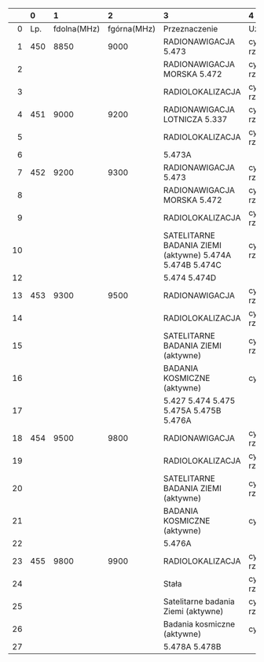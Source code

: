 |     | 0   | 1           | 2           | 3                                                        | 4               |
| --: | :-- | :---------- | :---------- | :------------------------------------------------------- | :-------------- |
|   0 | Lp. | fdolna(MHz) | fgórna(MHz) | Przeznaczenie                                            | Użytkowanie     |
|   1 | 450 | 8850        | 9000        | RADIONAWIGACJA 5.473                                     | cywilno-rządowe |
|   2 |     |             |             | RADIONAWIGACJA MORSKA 5.472                              | cywilno-rządowe |
|   3 |     |             |             | RADIOLOKALIZACJA                                         | cywilno-rządowe |
|   4 | 451 | 9000        | 9200        | RADIONAWIGACJA LOTNICZA 5.337                            | cywilno-rządowe |
|   5 |     |             |             | RADIOLOKALIZACJA                                         | cywilno-rządowe |
|   6 |     |             |             | 5.473A                                                   |                 |
|   7 | 452 | 9200        | 9300        | RADIONAWIGACJA 5.473                                     | cywilno-rządowe |
|   8 |     |             |             | RADIONAWIGACJA MORSKA 5.472                              | cywilno-rządowe |
|   9 |     |             |             | RADIOLOKALIZACJA                                         | cywilno-rządowe |
|  10 |     |             |             | SATELITARNE BADANIA ZIEMI (aktywne) 5.474A 5.474B 5.474C | cywilno-rządowe |
|  12 |     |             |             | 5.474 5.474D                                             |                 |
|  13 | 453 | 9300        | 9500        | RADIONAWIGACJA                                           | cywilno-rządowe |
|  14 |     |             |             | RADIOLOKALIZACJA                                         | cywilno-rządowe |
|  15 |     |             |             | SATELITARNE BADANIA ZIEMI (aktywne)                      | cywilno-rządowe |
|  16 |     |             |             | BADANIA KOSMICZNE (aktywne)                              | cywilne         |
|  17 |     |             |             | 5.427 5.474 5.475 5.475A 5.475B 5.476A                   |                 |
|  18 | 454 | 9500        | 9800        | RADIONAWIGACJA                                           | cywilno-rządowe |
|  19 |     |             |             | RADIOLOKALIZACJA                                         | cywilno-rządowe |
|  20 |     |             |             | SATELITARNE BADANIA ZIEMI (aktywne)                      | cywilno-rządowe |
|  21 |     |             |             | BADANIA KOSMICZNE (aktywne)                              | cywilne         |
|  22 |     |             |             | 5.476A                                                   |                 |
|  23 | 455 | 9800        | 9900        | RADIOLOKALIZACJA                                         | cywilno-rządowe |
|  24 |     |             |             | Stała                                                    | cywilno-rządowe |
|  25 |     |             |             | Satelitarne badania Ziemi (aktywne)                      | cywilno-rządowe |
|  26 |     |             |             | Badania kosmiczne (aktywne)                              | cywilne         |
|  27 |     |             |             | 5.478A 5.478B                                            |                 |
